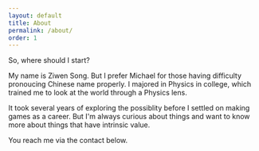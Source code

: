 ```yaml
---
layout: default
title: About
permalink: /about/
order: 1
---
```


So, where should I start?

My name is Ziwen Song. But I prefer Michael for those having difficulty pronoucing Chinese name properly.
I majored in Physics in college, which trained me to look at the world through a Physics lens.

It took several years of exploring the possiblity before I settled on making games as a career. But I'm always
curious about things and want to know more about things that have intrinsic value.

You reach me via the contact below.